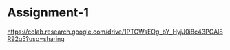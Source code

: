 # Assignment-1
https://colab.research.google.com/drive/1PTGWsEOg_bY_HyjJ0i8c43PGAl8R92q5?usp=sharing
